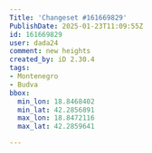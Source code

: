 ```yaml
---
Title: 'Changeset #161669829'
PublishDate: 2025-01-23T11:09:55Z
id: 161669829
user: dada24
comment: new heights
created_by: iD 2.30.4
tags:
- Montenegro
- Budva
bbox:
  min_lon: 18.8468402
  min_lat: 42.2856891
  max_lon: 18.8472116
  max_lat: 42.2859641

---
```

